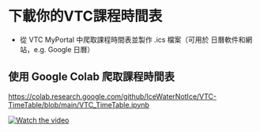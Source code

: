 # 下載你的VTC課程時間表

- 從 VTC MyPortal 中爬取課程時間表並製作 .ics 檔案（可用於 日曆軟件和網站，e.g. Google 日曆）

## 使用 Google Colab 爬取課程時間表

<https://colab.research.google.com/github/IceWaterNotIce/VTC-TimeTable/blob/main/VTC_TimeTable.ipynb>

[![Watch the video](https://www.youtube.com/watch?v=o7NB8tTQygw/maxresdefault.jpg)](https://www.youtube.com/watch?v=o7NB8tTQygw)
